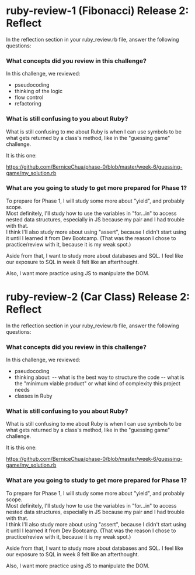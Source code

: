 # ruby-review-1 (Fibonacci) Release 2: Reflect
In the reflection section in your ruby_review.rb file, answer the following questions:

### What concepts did you review in this challenge?

In this challenge, we reviewed:
- pseudocoding
- thinking of the logic
- flow control
- refactoring


### What is still confusing to you about Ruby?

What is still confusing to me about Ruby is when I can use symbols to be what gets 
returned by a class's method, like in the "guessing game" challenge.  

It is this one:

https://github.com/BerniceChua/phase-0/blob/master/week-6/guessing-game/my_solution.rb


### What are you going to study to get more prepared for Phase 1?

To prepare for Phase 1, I will study some more about "yield", and probably scope.  
Most definitely, I'll study how to use the variables in "for...in" to access nested 
data structures, especially in JS because my pair and I had trouble with that.  
I think I'll also study more about using "assert", because I didn't start using it 
until I learned it from Dev Bootcamp.  (That was the reason I chose to practice/review 
with it, because it is my weak spot.)  

Aside from that, I want to study more about databases and SQL.  I feel like our 
exposure to SQL in week 8 felt like an afterthought.  

Also, I want more practice using JS to manipulate the DOM.  


# ruby-review-2 (Car Class) Release 2: Reflect
In the reflection section in your ruby_review.rb file, answer the following questions:

### What concepts did you review in this challenge?

In this challenge, we reviewed:
- pseudocoding
- thinking about: 
-- what is the best way to structure the code
-- what is the "minimum viable product" or what kind of complexity this project needs
- classes in Ruby


### What is still confusing to you about Ruby?

What is still confusing to me about Ruby is when I can use symbols to be what gets 
returned by a class's method, like in the "guessing game" challenge.  

It is this one:

https://github.com/BerniceChua/phase-0/blob/master/week-6/guessing-game/my_solution.rb


### What are you going to study to get more prepared for Phase 1?

To prepare for Phase 1, I will study some more about "yield", and probably scope.  
Most definitely, I'll study how to use the variables in "for...in" to access nested 
data structures, especially in JS because my pair and I had trouble with that.  
I think I'll also study more about using "assert", because I didn't start using it 
until I learned it from Dev Bootcamp.  (That was the reason I chose to practice/review 
with it, because it is my weak spot.)  

Aside from that, I want to study more about databases and SQL.  I feel like our 
exposure to SQL in week 8 felt like an afterthought.  

Also, I want more practice using JS to manipulate the DOM.  
